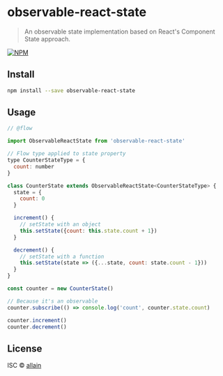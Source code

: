 # observable-react-state

> An observable state implementation based on React's Component State approach.


[![NPM](https://img.shields.io/npm/v/observable-react-state.svg)](https://www.npmjs.com/package/observable-react-state)

## Install

```bash
npm install --save observable-react-state
```

## Usage

```jsx
// @flow

import ObservableReactState from 'observable-react-state'

// Flow type applied to state property
type CounterStateType = {
  count: number
}

class CounterState extends ObservableReactState<CounterStateType> {
  state = {
    count: 0
  }

  increment() {
    // setState with an object
    this.setState({count: this.state.count + 1})
  }

  decrement() {
    // setState with a function
    this.setState(state => ({...state, count: state.count - 1}))
  }
}

const counter = new CounterState()

// Because it's an observable
counter.subscribe(() => console.log('count', counter.state.count)

counter.increment()
counter.decrement()
```

## License

ISC © [allain](https://github.com/allain/observable-react-state)
